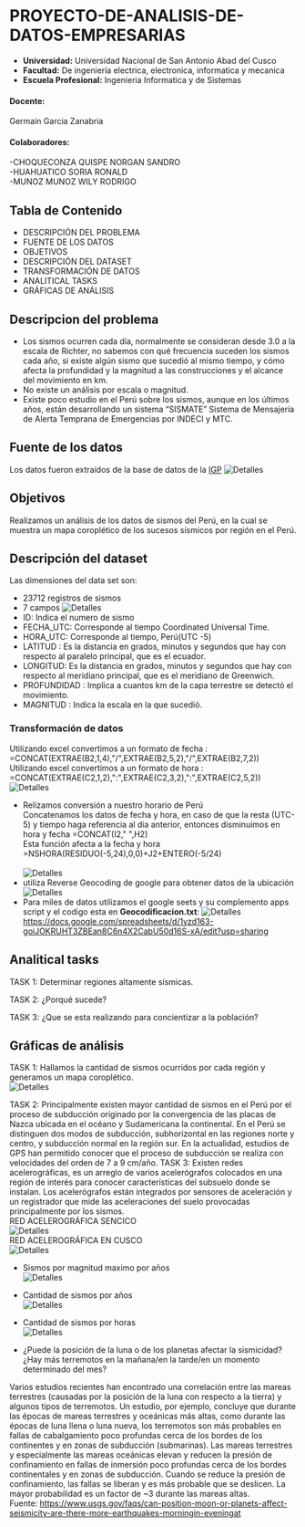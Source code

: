 # PROYECTO-DE-ANALISIS-DE-DATOS-EMPRESARIAS
- **Universidad:** Universidad Nacional de San Antonio Abad del Cusco
- **Facultad:** De ingenieria electrica, electronica, informatica y mecanica
- **Escuela Profesional:** Ingenieria Informatica y de Sistemas
#### Docente:
Germain Garcia Zanabria
#### Colaboradores:
-CHOQUECONZA QUISPE NORGAN SANDRO<br> 
-HUAHUATICO SORIA RONALD<br> 
-MUNOZ MUNOZ WILY RODRIGO<br> 
## Tabla de Contenido
- DESCRIPCIÓN DEL PROBLEMA
- FUENTE DE LOS DATOS
- OBJETIVOS
- DESCRIPCIÓN DEL DATASET
- TRANSFORMACIÓN DE DATOS
- ANALITICAL TASKS
- GRÁFICAS DE ANÁLISIS

## Descripcion del problema
- Los sismos ocurren cada día, normalmente se consideran desde 3.0 a la escala de Richter, no sabemos con qué frecuencia suceden los sismos cada año, si existe algún sismo que sucedió al mismo tiempo, y cómo afecta la profundidad y la magnitud a las construcciones y el alcance del movimiento en km.<br>
- No existe un análisis por escala o magnitud.<br>
- Existe poco estudio en el Perú sobre los sismos, aunque en los últimos años, están desarrollando un sistema “SISMATE” Sistema de Mensajería de Alerta Temprana de Emergencias por  INDECI y MTC.<br>

## Fuente de los datos
Los datos fueron extraídos de la base de datos de la [IGP](https://www.datosabiertos.gob.pe/dataset/catalogo-sismico-1960-2021-igp)
![Detalles](https://github.com/Romehe369/Analisis_Datos/blob/bd8cb5cca628d16804a3f3aa52d573e2c042be86/Date1.png)
## Objetivos
Realizamos un análisis de los datos de sismos del Perú, en la cual se muestra un mapa coroplético de los sucesos sísmicos por región en el Perú.
## Descripción del dataset
Las dimensiones del data set son:
- 23712 registros de sismos
- 7 campos
![Detalles](https://github.com/Romehe369/Analisis_Datos/blob/0bf01ff03a74fe6e589f4a6de96e33259d5b2a76/Cap1.png)
- ID: Indica el numero de sismo
- FECHA_UTC: Corresponde al tiempo Coordinated Universal Time. 
- HORA_UTC: Corresponde al tiempo, Perú(UTC -5)
- LATITUD : Es la distancia en grados, minutos y segundos que hay con respecto al paralelo principal, que es el ecuador.
- LONGITUD: Es la distancia en grados, minutos y segundos que hay con respecto al meridiano principal, que es el meridiano de Greenwich.
- PROFUNDIDAD : Implica a cuantos km de la capa terrestre se detectó el movimiento.
- MAGNITUD : Indica la escala en la que sucedió.

### Transformación de datos

Utilizando excel convertimos a un formato de fecha  : =CONCAT(EXTRAE(B2,1,4),"/",EXTRAE(B2,5,2),"/",EXTRAE(B2,7,2)) <br>
Utilizando excel convertimos a un formato de  hora  : =CONCAT(EXTRAE(C2,1,2),":",EXTRAE(C2,3,2),":",EXTRAE(C2,5,2))
![Detalles](https://github.com/Romehe369/Analisis_Datos/blob/0bf01ff03a74fe6e589f4a6de96e33259d5b2a76/Cap2.png)
- Relizamos conversión a nuestro horario de Perú <br>
Concatenamos los datos de fecha y hora, en caso de que la resta (UTC-5) y tiempo haga referencia al dia anterior, entonces disminuimos en hora y fecha
=CONCAT(I2," ",H2) <br>
Esta función afecta a la fecha y hora =NSHORA(RESIDUO(-5,24),0,0)+J2+ENTERO(-5/24)  <br><br>
![Detalles](https://github.com/Romehe369/Analisis_Datos/blob/0bf01ff03a74fe6e589f4a6de96e33259d5b2a76/fecha%20y%20hora.png)
- utiliza Reverse Geocoding de google para obtener datos de la ubicación
![Detalles](https://github.com/Romehe369/Analisis_Datos/blob/53101962418fd9c8e520fc4f6fffbc062dda7091/Reverse.png) <br>
- Para miles de datos utilizamos el google seets y su complemento apps script
y el codigo esta en <b>Geocodificacion.txt</b>:
![Detalles](https://github.com/Romehe369/Analisis_Datos/blob/53101962418fd9c8e520fc4f6fffbc062dda7091/direc1.png) <br>
https://docs.google.com/spreadsheets/d/1yzd163-goiJOKRUHT3ZBEan8C6n4X2CabU50d16S-xA/edit?usp=sharing
## Analitical tasks
TASK 1:
Determinar regiones altamente sísmicas.

TASK 2:
¿Porqué sucede? 

TASK 3:
¿Que se esta realizando para concientizar a la población?

## Gráficas de análisis
TASK 1: Hallamos la cantidad de sismos ocurridos por cada región y generamos un mapa coroplético.<br>
![Detalles](https://github.com/Romehe369/Analisis_Datos/blob/2546605d6198c81175eca2835a64cb7179655cde/Mapa.png) <br>

TASK 2:
Principalmente existen mayor cantidad de sismos en el Perú por el proceso de subducción originado por la convergencia de las placas de Nazca ubicada en el océano  y Sudamericana la continental. En el Perú se distinguen dos modos de subducción, subhorizontal en las regiones norte y centro, y subducción normal en la región sur. En la actualidad, estudios de GPS han permitido conocer que el proceso de subducción se realiza con velocidades del orden de 7 a 9 cm/año.
TASK 3:
Existen redes acelerográficas, es un arreglo de varios acelerógrafos colocados en una región de interés para conocer características del subsuelo donde se instalan. Los acelerógrafos están integrados por sensores de aceleración y un registrador que mide las aceleraciones del suelo provocadas principalmente por los sismos.<br>
RED ACELEROGRÁFICA SENCICO <br>
![Detalles](https://github.com/Romehe369/Analisis_Datos/blob/c245e09304e9fe3216050cf3b7585b13c2e30e92/Acelerografias.png)
<br>RED ACELEROGRÁFICA EN CUSCO <br>
![Detalles](https://github.com/Romehe369/Analisis_Datos/blob/c245e09304e9fe3216050cf3b7585b13c2e30e92/acele.png)
- Sismos por magnitud maximo por años <br>
![Detalles](https://github.com/Romehe369/Analisis_Datos/blob/c7df2594322928ed0a9ac0e3cae885e6c201fe5b/graficosismos.png)
- Cantidad de sismos por años<br>
![Detalles](https://github.com/Romehe369/Analisis_Datos/blob/c7df2594322928ed0a9ac0e3cae885e6c201fe5b/sismo%20anios.png)

- Cantidad de sismos por horas <br>
![Detalles](https://github.com/Romehe369/Analisis_Datos/blob/ec44aade1e654410b01227588deb85c60f2bea56/horas.png)

- ¿Puede la posición de la luna o de los planetas afectar la sismicidad? ¿Hay más terremotos en la mañana/en la tarde/en un momento determinado del mes?

Varios estudios recientes han encontrado una correlación entre las mareas terrestres (causadas por la posición de la luna con respecto a la tierra) y algunos tipos de terremotos. Un estudio, por ejemplo, concluye que durante las épocas de mareas terrestres y oceánicas más altas, como durante las épocas de luna llena o luna nueva, los terremotos son más probables en fallas de cabalgamiento poco profundas cerca de los bordes de los continentes y en zonas de subducción (submarinas). Las mareas terrestres y especialmente las mareas oceánicas elevan y reducen la presión de confinamiento en fallas de inmersión poco profundas cerca de los bordes continentales y en zonas de subducción.
Cuando se reduce la presión de confinamiento, las fallas se liberan y es más probable que se deslicen. La mayor probabilidad es un factor de ~3 durante las mareas altas. <br>
Fuente: https://www.usgs.gov/faqs/can-position-moon-or-planets-affect-seismicity-are-there-more-earthquakes-morningin-eveningat


